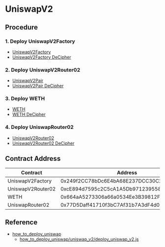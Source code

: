 # UniswapV2

## Procedure

### 1. Deploy UniswapV2Factory

- [UniswapV2Factory](./UniswapV2Factory/README.md)
- [UniswapV2Factory DeCipher](https://app.bunzz.dev/decipher/chains/1/addresses/0x5C69bEe701ef814a2B6a3EDD4B1652CB9cc5aA6f)

### 2. Deploy UniswapV2Router02

- [UniswapV2Pair](./UniswapV2Pair/README.md)
- [UniswapV2Pair DeCipher](https://app.bunzz.dev/decipher/chains/1/addresses/0xA478c2975Ab1Ea89e8196811F51A7B7Ade33eB11)

### 3. Deploy WETH

- [WETH](./WETH9/README.md)
- [WETH DeCipher](https://app.bunzz.dev/decipher/chains/1/addresses/0xc02aaa39b223fe8d0a0e5c4f27ead9083c756cc2)

### 4. Deploy UniswapRouter02

- [UniswapV2Router02](./UniswapV2Router02/README.md)
- [UniswapV2Router02 DeCipher](https://app.bunzz.dev/decipher/chains/1/addresses/0x7a250d5630B4cF539739dF2C5dAcb4c659F2488D)

## Contract Address

| Contract | Address |
| -------- | ------- |
| UniswapV2Factory | 0x249f2CC78bDc6E4bA68E237DCC30C291aF575A09 |
| UniswapV2Router02 | 0xcE894d7595c2C5cA1A5Db971239558c5d7142703 |
| WETH | 0x664aA5273306a66a0534Ee3B39812F42aA28d638 |
| UniswapRouter02 | 0x77D5Daff41710f3bC7Af31b7A3dF4d09C6EB5c18 |

## Reference

- [how_to_deploy_uniswap](https://github.com/second-state/how_to_deploy_uniswap)
  - [how_to_deploy_uniswap/uniswap_v2/deploy_uniswap_v2.js](https://github.com/second-state/how_to_deploy_uniswap/blob/master/uniswap_v2/deploy_uniswap_v2.js)
